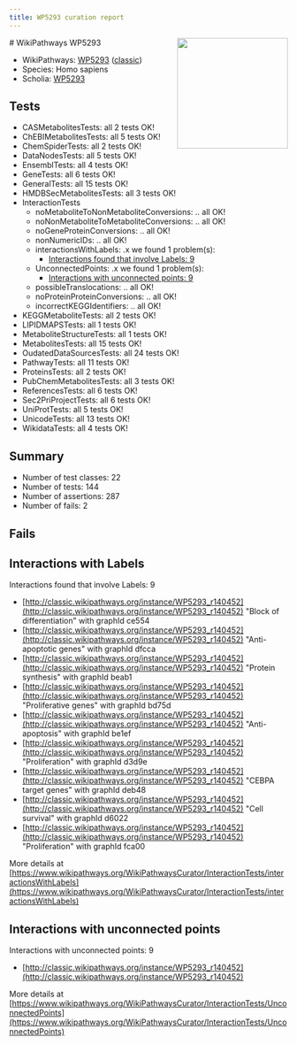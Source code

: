 ```yaml
---
title: WP5293 curation report
---
```


<img style="float: right; width: 200px" src="https://upload.wikimedia.org/wikipedia/commons/thumb/8/83/Wplogo_with_text_500.png/640px-Wplogo_with_text_500.png" />
# WikiPathways WP5293

* WikiPathways: [WP5293](https://wikipathways.org/pathways/WP5293) ([classic](https://classic.wikipathways.org/instance/WP5293))
* Species: Homo sapiens
* Scholia: [WP5293](https://scholia.toolforge.org/wikipathways/WP5293)
## Tests
* CASMetabolitesTests: all 2 tests OK!
* ChEBIMetabolitesTests: all 5 tests OK!
* ChemSpiderTests: all 2 tests OK!
* DataNodesTests: all 5 tests OK!
* EnsemblTests: all 4 tests OK!
* GeneTests: all 6 tests OK!
* GeneralTests: all 15 tests OK!
* HMDBSecMetabolitesTests: all 3 tests OK!
* InteractionTests
    * noMetaboliteToNonMetaboliteConversions: .. all OK!
    * noNonMetaboliteToMetaboliteConversions: .. all OK!
    * noGeneProteinConversions: .. all OK!
    * nonNumericIDs: .. all OK!
    * interactionsWithLabels: .x we found 1 problem(s):
        * [Interactions found that involve Labels: 9](#630d2680)
    * UnconnectedPoints: .x we found 1 problem(s):
        * [Interactions with unconnected points: 9](#35a61ae1)
    * possibleTranslocations: .. all OK!
    * noProteinProteinConversions: .. all OK!
    * incorrectKEGGIdentifiers: .. all OK!
* KEGGMetaboliteTests: all 2 tests OK!
* LIPIDMAPSTests: all 1 tests OK!
* MetaboliteStructureTests: all 1 tests OK!
* MetabolitesTests: all 15 tests OK!
* OudatedDataSourcesTests: all 24 tests OK!
* PathwayTests: all 11 tests OK!
* ProteinsTests: all 2 tests OK!
* PubChemMetabolitesTests: all 3 tests OK!
* ReferencesTests: all 6 tests OK!
* Sec2PriProjectTests: all 6 tests OK!
* UniProtTests: all 5 tests OK!
* UnicodeTests: all 13 tests OK!
* WikidataTests: all 4 tests OK!


## Summary

* Number of test classes: 22
* Number of tests: 144
* Number of assertions: 287
* Number of fails: 2

## Fails

<a name="630d2680" />

## Interactions with Labels

Interactions found that involve Labels: 9

* [http://classic.wikipathways.org/instance/WP5293_r140452](http://classic.wikipathways.org/instance/WP5293_r140452) "Block of differentiation" with graphId ce554
* [http://classic.wikipathways.org/instance/WP5293_r140452](http://classic.wikipathways.org/instance/WP5293_r140452) "Anti-apoptotic genes" with graphId dfcca
* [http://classic.wikipathways.org/instance/WP5293_r140452](http://classic.wikipathways.org/instance/WP5293_r140452) "Protein synthesis" with graphId beab1
* [http://classic.wikipathways.org/instance/WP5293_r140452](http://classic.wikipathways.org/instance/WP5293_r140452) "Proliferative genes" with graphId bd75d
* [http://classic.wikipathways.org/instance/WP5293_r140452](http://classic.wikipathways.org/instance/WP5293_r140452) "Anti-apoptosis" with graphId be1ef
* [http://classic.wikipathways.org/instance/WP5293_r140452](http://classic.wikipathways.org/instance/WP5293_r140452) "Proliferation" with graphId d3d9e
* [http://classic.wikipathways.org/instance/WP5293_r140452](http://classic.wikipathways.org/instance/WP5293_r140452) "CEBPA target
genes" with graphId deb48
* [http://classic.wikipathways.org/instance/WP5293_r140452](http://classic.wikipathways.org/instance/WP5293_r140452) "Cell survival" with graphId d6022
* [http://classic.wikipathways.org/instance/WP5293_r140452](http://classic.wikipathways.org/instance/WP5293_r140452) "Proliferation" with graphId fca00


More details at [https://www.wikipathways.org/WikiPathwaysCurator/InteractionTests/interactionsWithLabels](https://www.wikipathways.org/WikiPathwaysCurator/InteractionTests/interactionsWithLabels)

<a name="35a61ae1" />

## Interactions with unconnected points

Interactions with unconnected points: 9

* [http://classic.wikipathways.org/instance/WP5293_r140452](http://classic.wikipathways.org/instance/WP5293_r140452)


More details at [https://www.wikipathways.org/WikiPathwaysCurator/InteractionTests/UnconnectedPoints](https://www.wikipathways.org/WikiPathwaysCurator/InteractionTests/UnconnectedPoints)

